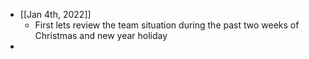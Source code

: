 - [[Jan 4th, 2022]]
	- First lets review the team situation during the past two weeks of Christmas and new year holiday
-